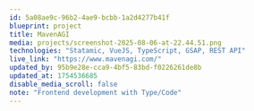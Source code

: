 ```yaml
---
id: 5a08ae9c-96b2-4ae9-bcbb-1a2d4277b41f
blueprint: project
title: MavenAGI
media: projects/screenshot-2025-08-06-at-22.44.51.png
technologies: "Statamic, VueJS, TypeScript, GSAP, REST API"
live_link: "https://www.mavenagi.com/"
updated_by: 95b9e28e-cca9-4bf5-83bd-f0226261de8b
updated_at: 1754536685
disable_media_scroll: false
note: "Frontend development with Type/Code"
---
```

